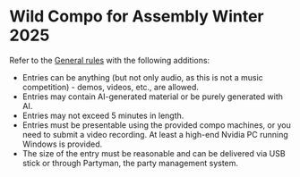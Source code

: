 # Wild Compo for Assembly Winter 2025

Refer to the [General rules](./general.md) with the following additions:

* Entries can be anything (but not only audio, as this is not a music competition) - demos, videos, etc., are allowed.
* Entries may contain AI-generated material or be purely generated with AI.
* Entries may not exceed 5 minutes in length.
* Entries must be presentable using the provided compo machines, or you need to submit a video recording. At least a high-end Nvidia PC running Windows is provided.
* The size of the entry must be reasonable and can be delivered via USB stick or through Partyman, the party management system.
